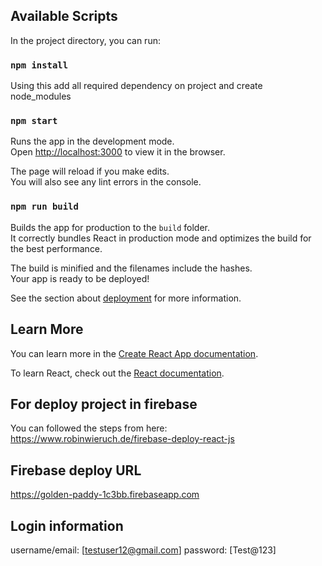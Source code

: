 ## Available Scripts

In the project directory, you can run:

### `npm install`

Using this add all required dependency on project and create node_modules

### `npm start`

Runs the app in the development mode.<br>
Open [http://localhost:3000](http://localhost:3000) to view it in the browser.

The page will reload if you make edits.<br>
You will also see any lint errors in the console.

### `npm run build`

Builds the app for production to the `build` folder.<br>
It correctly bundles React in production mode and optimizes the build for the best performance.

The build is minified and the filenames include the hashes.<br>
Your app is ready to be deployed!

See the section about [deployment](https://facebook.github.io/create-react-app/docs/deployment) for more information.

## Learn More

You can learn more in the [Create React App documentation](https://facebook.github.io/create-react-app/docs/getting-started).

To learn React, check out the [React documentation](https://reactjs.org/).

## For deploy project in firebase

You can followed the steps from here: https://www.robinwieruch.de/firebase-deploy-react-js

## Firebase deploy URL

https://golden-paddy-1c3bb.firebaseapp.com

## Login information

username/email: [testuser12@gmail.com]
password: [Test@123]
